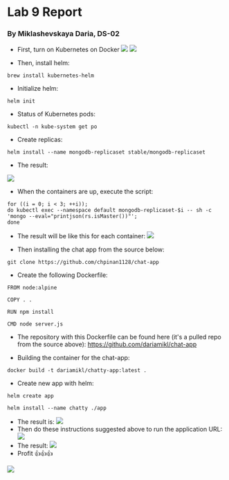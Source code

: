 # Lab 9 Report
### By Miklashevskaya Daria, DS-02


- First, turn on Kubernetes on Docker
![](https://i.imgur.com/EJmvXuT.jpg)
![](https://i.imgur.com/Yd88oFV.png)

- Then, install helm:
```
brew install kubernetes-helm
```
- Initialize helm:
```
helm init
```
- Status of Kubernetes pods:
```
kubectl -n kube-system get po
```
- Create replicas:
```
helm install --name mongodb-replicaset stable/mongodb-replicaset
```
- The result:

![](https://i.imgur.com/ViWuGlJ.jpg)

- When the containers are up, execute the script:

```
for ((i = 0; i < 3; ++i)); 
do kubectl exec --namespace default mongodb-replicaset-$i -- sh -c 'mongo --eval="printjson(rs.isMaster())"';
done
```
- The result will be like this for each container:
![](https://i.imgur.com/I4j5TG3.jpg)

- Then installing the chat app from the source below:
```
git clone https://github.com/chpinan1128/chat-app
```
- Create the following Dockerfile:
```
FROM node:alpine

COPY . .

RUN npm install

CMD node server.js
```
- The repository with this Dockerfile can be found here (it's a pulled repo from the source above): https://github.com/dariamikl/chat-app

- Building the container for the chat-app:
```
docker build -t dariamikl/chatty-app:latest .
```
- Create new app with helm:
```
helm create app
```
```
helm install --name chatty ./app
```
- The result is:
![](https://i.imgur.com/ifkHbpG.jpg)
- Then do these instructions suggested above to run the application URL:
![](https://i.imgur.com/8OaFXPy.png)
- The result:
![](https://i.imgur.com/LRnz53x.jpg)
- Profit 👍👍👍

![](https://i.imgur.com/zruhJ66.png)
